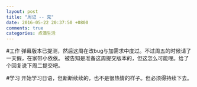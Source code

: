 ```yaml
---
layout: post
title: "周记 -- 克"
date: 2016-05-22 20:37:50 +0800
comments: true
categories: 点滴生活
---
```

#工作
弹幕版本已提测，然后这周在改bug与加需求中度过。不过周五的时候请了一天假，在家带小依依。
被告知是准备这周提交版本的，但这怎么可能哩。给了个回复说下周二提交吧。

#学习
开始学习日语，但断断续续的，也不是很热情的样子。但必须得持续下去。

